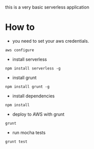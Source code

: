 this is a very basic serverless application


# How to 

- you need to set your aws credentials. 

```
aws configure
```

- install serverless 

```
npm install serverless -g 
```

- install grunt 

```
npm install grunt -g 
```

- install dependencies

```
npm install
```

- deploy to AWS with grunt

```
grunt
```

- run mocha tests 

```
grunt test
```
